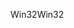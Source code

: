 <span data-ttu-id="4cd6c-101">Win32</span><span class="sxs-lookup"><span data-stu-id="4cd6c-101">Win32</span></span>